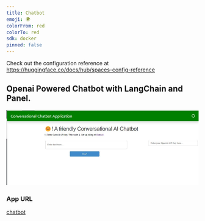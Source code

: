 ```yaml
---
title: Chatbot
emoji: 🌍
colorFrom: red
colorTo: red
sdk: docker
pinned: false
---
```


Check out the configuration reference at https://huggingface.co/docs/hub/spaces-config-reference

## Openai  Powered Chatbot with LangChain and Panel.

<p align="center"> 
  <kbd>
    <a href="https://github.com/okoliechykwuka/llm_chatbot/" target="_blank"><img src="chatbot.jpg">
  </a>
  </kbd>
</p>

### App URL

[chatbot](https://huggingface.co/spaces/chukypedro/chatbot)

